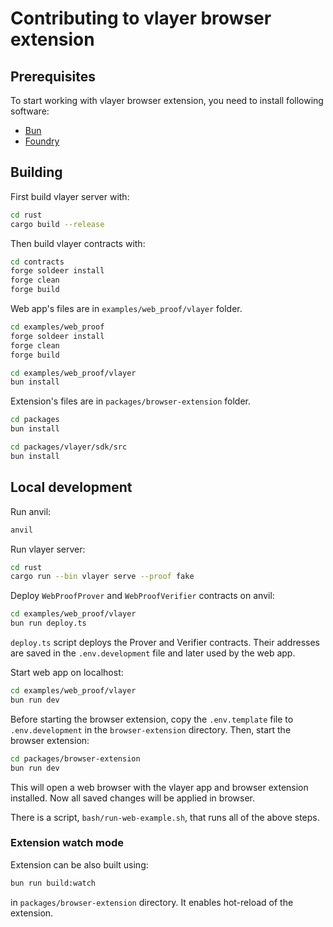 # Contributing to vlayer browser extension

## Prerequisites

To start working with vlayer browser extension, you need to install following software:

- [Bun](https://bun.sh/)
- [Foundry](https://book.getfoundry.sh/getting-started/installation)

## Building

First build vlayer server with:

```sh
cd rust
cargo build --release
```

Then build vlayer contracts with:

```sh
cd contracts
forge soldeer install
forge clean
forge build
```

Web app's files are in `examples/web_proof/vlayer` folder.

```sh
cd examples/web_proof
forge soldeer install
forge clean
forge build
```

```sh
cd examples/web_proof/vlayer
bun install
```

Extension's files are in `packages/browser-extension` folder.

```sh
cd packages
bun install
```

```sh
cd packages/vlayer/sdk/src
bun install
```

## Local development

Run anvil:

```sh
anvil
```

Run vlayer server:

```sh
cd rust
cargo run --bin vlayer serve --proof fake
```

Deploy `WebProofProver` and `WebProofVerifier` contracts on anvil:

```sh
cd examples/web_proof/vlayer
bun run deploy.ts
```

`deploy.ts` script deploys the Prover and Verifier contracts. Their addresses are saved in the `.env.development` file and later used by the web app.

Start web app on localhost:

```sh
cd examples/web_proof/vlayer
bun run dev
```

Before starting the browser extension, copy the `.env.template` file to `.env.development` in the `browser-extension` directory.
Then, start the browser extension:

```sh
cd packages/browser-extension
bun run dev
```

This will open a web browser with the vlayer app and browser extension installed.
Now all saved changes will be applied in browser.

There is a script, `bash/run-web-example.sh`, that runs all of the above steps.

### Extension watch mode

Extension can be also built using:

```sh
bun run build:watch
```

in `packages/browser-extension` directory. It enables hot-reload of the extension.

